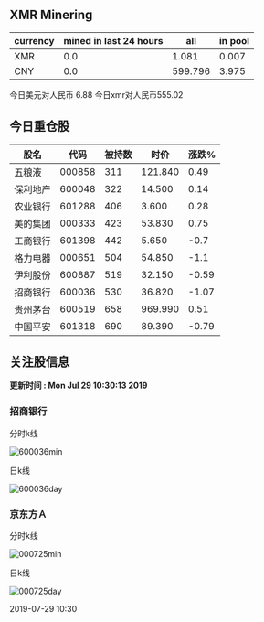 ## XMR Minering

|currency|mined in last 24 hours|all|in pool|
|---|---|---|---|
|XMR|0.0|1.081|0.007|
|CNY|0.0|599.796|3.975|

今日美元对人民币 6.88	今日xmr对人民币555.02


## 今日重仓股 

|股名|代码|被持数|时价|涨跌%|
|---|---|---|---|---|
|五粮液|000858|311|121.840|0.49|
|保利地产|600048|322|14.500|0.14|
|农业银行|601288|406|3.600|0.28|
|美的集团|000333|423|53.830|0.75|
|工商银行|601398|442|5.650|-0.7|
|格力电器|000651|504|54.850|-1.1|
|伊利股份|600887|519|32.150|-0.59|
|招商银行|600036|530|36.820|-1.07|
|贵州茅台|600519|658|969.990|0.51|
|中国平安|601318|690|89.390|-0.79|

## 关注股信息
**更新时间 : Mon Jul 29 10:30:13 2019**
### 招商银行 
分时k线

![600036min](http://image.sinajs.cn/newchart/min/n/sh600036.gif)

日k线

![600036day](http://image.sinajs.cn/newchart/daily/n/sh600036.gif)

### 京东方Ａ 
分时k线

![000725min](http://image.sinajs.cn/newchart/min/n/sz000725.gif)

日k线

![000725day](http://image.sinajs.cn/newchart/daily/n/sz000725.gif)

2019-07-29 10:30